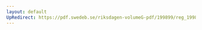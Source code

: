 ```yaml
---
layout: default
UpRedirect: https://pdf.swedeb.se/riksdagen-volumeG-pdf/199899/reg_199899/reg_199899_0117.pdf
---
```

